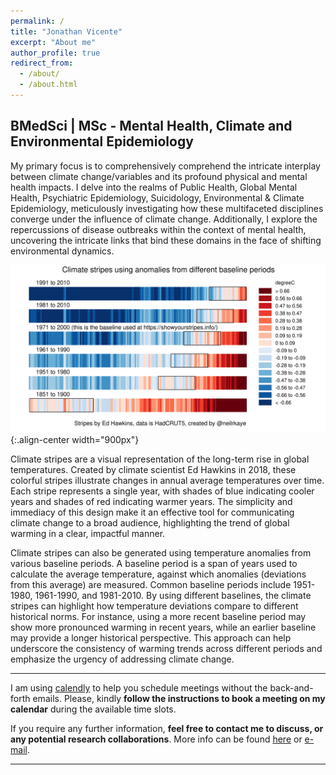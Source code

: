 ```yaml
---
permalink: /
title: "Jonathan Vicente"
excerpt: "About me"
author_profile: true
redirect_from: 
  - /about/
  - /about.html
---
```

BMedSci | MSc - Mental Health, Climate and Environmental Epidemiology
--
My primary focus is to comprehensively comprehend the intricate interplay between climate change/variables and its profound physical and mental health impacts. I delve into the realms of Public Health, Global Mental Health, Psychiatric Epidemiology, Suicidology, Environmental & Climate Epidemiology, meticulously investigating how these multifaceted disciplines converge under the influence of climate change. Additionally, I explore the repercussions of disease outbreaks within the context of mental health, uncovering the intricate links that bind these domains in the face of shifting environmental dynamics.

![Illustration of combining vision and language modalities](/images/climate_stripes_2.jfif){:.align-center width="900px"}

Climate stripes are a visual representation of the long-term rise in global temperatures. Created by climate scientist Ed Hawkins in 2018, these colorful stripes illustrate changes in annual average temperatures over time. Each stripe represents a single year, with shades of blue indicating cooler years and shades of red indicating warmer years. The simplicity and immediacy of this design make it an effective tool for communicating climate change to a broad audience, highlighting the trend of global warming in a clear, impactful manner.

Climate stripes can also be generated using temperature anomalies from various baseline periods. A baseline period is a span of years used to calculate the average temperature, against which anomalies (deviations from this average) are measured. Common baseline periods include 1951-1980, 1961-1990, and 1981-2010. By using different baselines, the climate stripes can highlight how temperature deviations compare to different historical norms. For instance, using a more recent baseline period may show more pronounced warming in recent years, while an earlier baseline may provide a longer historical perspective. This approach can help underscore the consistency of warming trends across different periods and emphasize the urgency of addressing climate change.

------

I am using [calendly](https://calendly.com/jonathanvicente) to help you schedule meetings without the back-and-forth emails. Please, kindly **follow the instructions to book a meeting on my calendar** during the available time slots. 

If you require any further information, **feel free to contact me to discuss, or any potential research collaborations**. More info can be found [here](https://jonvicente.github.io/files/CV_Jonathan-Vicente.pdf) or [e-mail](mailto:jonathanvice@gmail.com). 

------
